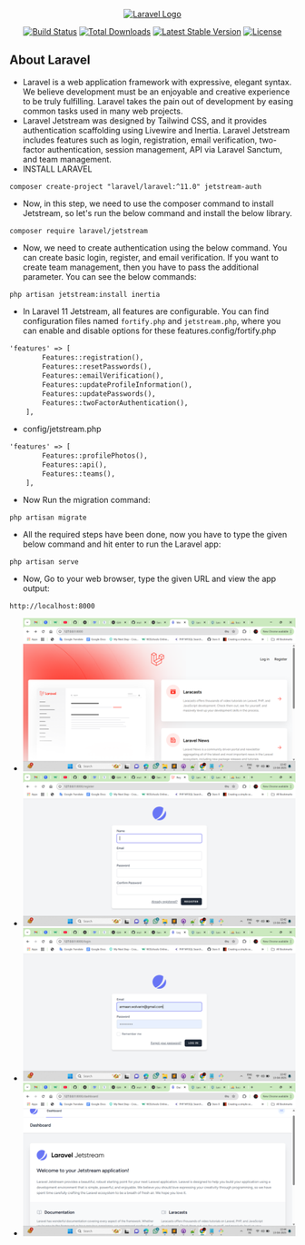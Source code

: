 <p align="center"><a href="https://laravel.com" target="_blank"><img src="https://raw.githubusercontent.com/laravel/art/master/logo-lockup/5%20SVG/2%20CMYK/1%20Full%20Color/laravel-logolockup-cmyk-red.svg" width="400" alt="Laravel Logo"></a></p>

<p align="center">
<a href="https://github.com/laravel/framework/actions"><img src="https://github.com/laravel/framework/workflows/tests/badge.svg" alt="Build Status"></a>
<a href="https://packagist.org/packages/laravel/framework"><img src="https://img.shields.io/packagist/dt/laravel/framework" alt="Total Downloads"></a>
<a href="https://packagist.org/packages/laravel/framework"><img src="https://img.shields.io/packagist/v/laravel/framework" alt="Latest Stable Version"></a>
<a href="https://packagist.org/packages/laravel/framework"><img src="https://img.shields.io/packagist/l/laravel/framework" alt="License"></a>
</p>

## About Laravel

- Laravel is a web application framework with expressive, elegant syntax. We believe development must be an enjoyable and creative experience to be truly fulfilling. Laravel takes the pain out of development by easing common tasks used in many web projects.
- Laravel Jetstream was designed by Tailwind CSS, and it provides authentication scaffolding using Livewire and Inertia. Laravel Jetstream includes features such as login, registration, email verification, two-factor authentication, session management, API via Laravel Sanctum, and team management.
- INSTALL LARAVEL

````
composer create-project "laravel/laravel:^11.0" jetstream-auth
````
- Now, in this step, we need to use the composer command to install Jetstream, so let's run the below command and install the below library.

````
composer require laravel/jetstream
````

- Now, we need to create authentication using the below command. You can create basic login, register, and email verification. If you want to create team management, then you have to pass the additional parameter. You can see the below commands:
````
php artisan jetstream:install inertia
````
- In Laravel 11 Jetstream, all features are configurable. You can find configuration files named `fortify.php` and `jetstream.php`, where you can enable and disable options for these features.config/fortify.php
````
'features' => [
        Features::registration(),
        Features::resetPasswords(),
        Features::emailVerification(),
        Features::updateProfileInformation(),
        Features::updatePasswords(),
        Features::twoFactorAuthentication(),
    ],

````

- config/jetstream.php
````  
'features' => [
        Features::profilePhotos(),
        Features::api(),
        Features::teams(),
    ],
````

- Now Run the migration command:
````
php artisan migrate
````
- All the required steps have been done, now you have to type the given below command and hit enter to run the Laravel app:
````
php artisan serve
````

- Now, Go to your web browser, type the given URL and view the app output:
````
http://localhost:8000
````

- ![Home page](https://github.com/mohibulkhan786/All-Auth-in-Laravel/blob/Jetstream-Auth/demo-img/home-page.png)
- ![Register page](https://github.com/mohibulkhan786/All-Auth-in-Laravel/blob/Jetstream-Auth/demo-img/register-page.png)
- ![Login page](https://github.com/mohibulkhan786/All-Auth-in-Laravel/blob/Jetstream-Auth/demo-img/login-page.png)
- ![Dashoard page](https://github.com/mohibulkhan786/All-Auth-in-Laravel/blob/Jetstream-Auth/demo-img/dashboard-page.png)




